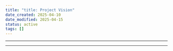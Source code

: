```yaml
---
title: "title: Project Vision"
date_created: 2025-04-10
date_modified: 2025-04-15
status: active
tags: []
---
```


---

---


